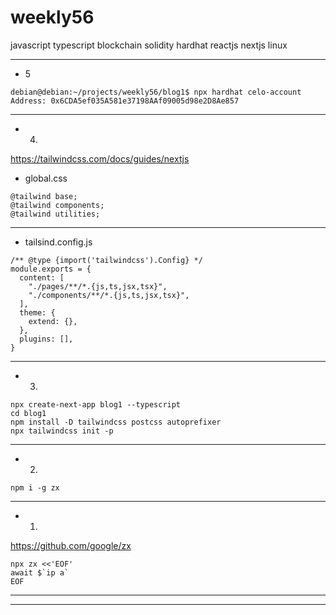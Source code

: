 # weekly56

javascript typescript blockchain solidity hardhat reactjs nextjs linux

----
- 5

```tsx
debian@debian:~/projects/weekly56/blog1$ npx hardhat celo-account
Address: 0x6CDA5ef035A581e37198AAf09005d98e2D8Ae857
```

----
- 4. 

<https://tailwindcss.com/docs/guides/nextjs>

- global.css
```tsx
@tailwind base;
@tailwind components;
@tailwind utilities;
```

----
- tailsind.config.js
```tsx
/** @type {import('tailwindcss').Config} */
module.exports = {
  content: [
    "./pages/**/*.{js,ts,jsx,tsx}",
    "./components/**/*.{js,ts,jsx,tsx}",
  ],
  theme: {
    extend: {},
  },
  plugins: [],
}
```
----
- 3. 

```tsx
npx create-next-app blog1 --typescript
cd blog1
npm install -D tailwindcss postcss autoprefixer
npx tailwindcss init -p
```

----
- 2. 
```tsx
npm i -g zx
```
----
- 1. 
<https://github.com/google/zx>

```tsx
npx zx <<'EOF'
await $`ip a`
EOF
```

----
----

